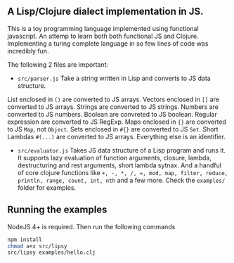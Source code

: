 ## A Lisp/Clojure dialect implementation in JS.

This is a toy programming language implemented using functional javascript. An
attemp to learn both both functional JS and Clojure. Implementing a turing
complete language in so few lines of code was incredibly fun.

The following 2 files are important:

* `src/parser.js` Take a string written in Lisp and converts to JS data structure.

List enclosed in `()` are converted to JS arrays.
Vectors enclosed in `[]` are converted to JS arrays.
Strings are converted to JS strings.
Numbers are converted to JS numbers.
Boolean are convreted to JS boolean.
Regular expression are converted to JS RegExp.
Maps enclosed in `{}` are converted to JS `Map`, not `Object`.
Sets enclosed in `#{}` are converted to JS `Set`.
Short Lambdas `#(...)` are converted to JS arrays.
Everything else is an identifier.

* `src/evaluator.js` Takes JS data structure of a Lisp program and runs it.
It supports lazy evaluation of function arguments, closure, lambda, destructuring
and rest arguments, short lambda sytnax. And a handful of core clojure functions
like `+, -, *, /, =, mod, map, filter, reduce, println, range, count, int, nth`
and a few more. Check the `examples/` folder for examples.

## Running the examples

NodeJS 4+ is required. Then run the following commands

```sh
npm install
chmod a+x src/lipsy
src/lipsy examples/hello.clj
```
